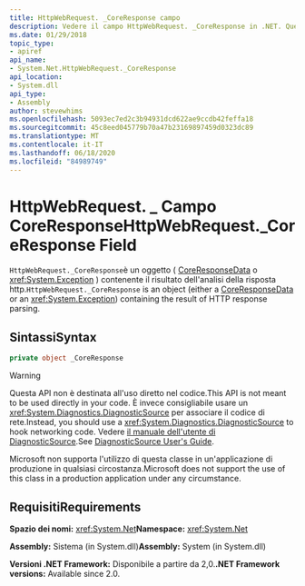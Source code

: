 ```yaml
---
title: HttpWebRequest. _CoreResponse campo
description: Vedere il campo HttpWebRequest. _CoreResponse in .NET. Questo campo è un oggetto CoreResponseData o Exception che contiene il risultato dell'analisi della risposta HTTP.
ms.date: 01/29/2018
topic_type:
- apiref
api_name:
- System.Net.HttpWebRequest._CoreResponse
api_location:
- System.dll
api_type:
- Assembly
author: stevewhims
ms.openlocfilehash: 5093ec7ed2c3b94931dcd622ae9ccdb42feffa18
ms.sourcegitcommit: 45c8eed045779b70a47b23169897459d0323dc89
ms.translationtype: MT
ms.contentlocale: it-IT
ms.lasthandoff: 06/18/2020
ms.locfileid: "84989749"
---
```

# <a name="httpwebrequest_coreresponse-field"></a><span data-ttu-id="3d304-104">HttpWebRequest. \_ Campo CoreResponse</span><span class="sxs-lookup"><span data-stu-id="3d304-104">HttpWebRequest.\_CoreResponse Field</span></span>

<span data-ttu-id="3d304-105">`HttpWebRequest._CoreResponse`è un oggetto ( [CoreResponseData](coreresponsedata.md) o <xref:System.Exception> ) contenente il risultato dell'analisi della risposta http.</span><span class="sxs-lookup"><span data-stu-id="3d304-105">`HttpWebRequest._CoreResponse` is an object (either a [CoreResponseData](coreresponsedata.md) or an <xref:System.Exception>) containing the result of HTTP response parsing.</span></span>

## <a name="syntax"></a><span data-ttu-id="3d304-106">Sintassi</span><span class="sxs-lookup"><span data-stu-id="3d304-106">Syntax</span></span>
  
```csharp
private object _CoreResponse
```

> [!WARNING]
> <span data-ttu-id="3d304-107">Questa API non è destinata all'uso diretto nel codice.</span><span class="sxs-lookup"><span data-stu-id="3d304-107">This API is not meant to be used directly in your code.</span></span> <span data-ttu-id="3d304-108">È invece consigliabile usare un <xref:System.Diagnostics.DiagnosticSource> per associare il codice di rete.</span><span class="sxs-lookup"><span data-stu-id="3d304-108">Instead, you should use a <xref:System.Diagnostics.DiagnosticSource> to hook networking code.</span></span> <span data-ttu-id="3d304-109">Vedere [il manuale dell'utente di DiagnosticSource](https://github.com/dotnet/runtime/blob/master/src/libraries/System.Diagnostics.DiagnosticSource/src/DiagnosticSourceUsersGuide.md).</span><span class="sxs-lookup"><span data-stu-id="3d304-109">See [DiagnosticSource User's Guide](https://github.com/dotnet/runtime/blob/master/src/libraries/System.Diagnostics.DiagnosticSource/src/DiagnosticSourceUsersGuide.md).</span></span>
>
> <span data-ttu-id="3d304-110">Microsoft non supporta l'utilizzo di questa classe in un'applicazione di produzione in qualsiasi circostanza.</span><span class="sxs-lookup"><span data-stu-id="3d304-110">Microsoft does not support the use of this class in a production application under any circumstance.</span></span>

## <a name="requirements"></a><span data-ttu-id="3d304-111">Requisiti</span><span class="sxs-lookup"><span data-stu-id="3d304-111">Requirements</span></span>

<span data-ttu-id="3d304-112">**Spazio dei nomi:** <xref:System.Net></span><span class="sxs-lookup"><span data-stu-id="3d304-112">**Namespace:** <xref:System.Net></span></span>

<span data-ttu-id="3d304-113">**Assembly:** Sistema (in System.dll)</span><span class="sxs-lookup"><span data-stu-id="3d304-113">**Assembly:** System (in System.dll)</span></span>

<span data-ttu-id="3d304-114">**Versioni .NET Framework:** Disponibile a partire da 2,0.</span><span class="sxs-lookup"><span data-stu-id="3d304-114">**.NET Framework versions:** Available since 2.0.</span></span>
